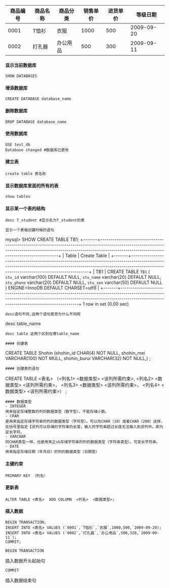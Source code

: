 | 商品编号 | 商品名称 | 商品分类 | 销售单价 | 进货单价 | 等级日期 |
| --- | --- | --- | --- | --- | --- |
| 0001 | T恤衫 | 衣服 | 1000 | 500 | 2009-09-20 |
| 0002 | 打孔器 | 办公用品 | 500 | 300 | 2009-09-11 |
#### 显示当前数据库
```
SHOW DATABASES
```

#### 增添数据库
```
CREATE DATABASE database_name
```
#### 删除数据库
```
DROP DATABASE database_name
```
#### 使用数据库
```
USE test_db
Database changed #数据库已更改
```
#### 建立表
```
create table 表名称
```
#### 显示数据库里面的所有的表
```
show tables
```
#### 显示某一个表的结构
```
desc T_student #显示名为T_student的表

显示一个表格创建时候的语句
```
mysql> SHOW CREATE TABLE TB1;
+-------+---------------------------------------------------------------------------------------------------------------------------------------------------------------------------------------------------------------------+
| Table | Create Table                                                                                                                                                                                                        |
+-------+---------------------------------------------------------------------------------------------------------------------------------------------------------------------------------------------------------------------+
| TB1   | CREATE TABLE `TB1` (
  `stu_id` varchar(100) DEFAULT NULL,
  `stu_name` varchar(20) DEFAULT NULL,
  `stu_phono` varchar(20) DEFAULT NULL,
  `stu_sex` varchar(50) DEFAULT NULL
) ENGINE=InnoDB DEFAULT CHARSET=utf8 |
+-------+---------------------------------------------------------------------------------------------------------------------------------------------------------------------------------------------------------------------+
1 row in set (0.00 sec)
```
desc语句不同,这两个语句意思为什么不同呢
```
desc table_name
```
desc table 这两个区别在哪table_name
```
```
#### 创建表
```
CREATE TABLE Shohin
(shohin_id CHAR(4) NOT NULL,
shohin_mei VARCHAR(100) NOT MULL,
shohin_burui VARCHAR(32) NOT NULL,)
;
```
#### 创建表的语句
```
CREATE TABLE <表名>
（<列名1> <数据类型> <该列所需约束>,
<列名2> <数据类型> <该列所需约束>，
<列名3> <数据类型> <该列所需约束>，
<列名4> <数据类型> <该列所需约束>）
;
```
#### 数据类型
- INTEGER
用来指定存储整数的列的数据类型（数字型），不能存储小数。
- CRAR
是用来指定存储字符串的列的数据类型（字符型）。可以向CHAR（10）或者CHAR（200）这样，在括号里指定【该列可以存储的字符串的长度，输入的字符串超过长度无法输入到该列中。即为定长字符。
- VARCHAR
同CHAR类型一样，也是用来之sk存储字符串的列的数据类型（字符串类型）。可变长字符串。
- DATE
用来指定存储日期（年月日）的列的数据类型（日期型）
```
#### 主键约束 
```
PRIMARY KEY （列名）
```
#### 更新表
```
ALTER TABLE <表名>  ADD COLUMN  <列名>  <数据类型>;
```
#### 插入数据
```
BEGIN TRANSACTION;
INSERT INTO <表名> VALUES (`0001`,`T恤衫`,`衣服`,1000,500,`2009-09-20);
INSERT INTO <表名> VALUES (`0002`,`打孔器`,`办公用品`,500,320,`2009-09-11`);
COMMIT;
```
```
BEGIN TRANSACTION
```
插入数据开头起始句
```
COMMIT
```
插入数据结束句


